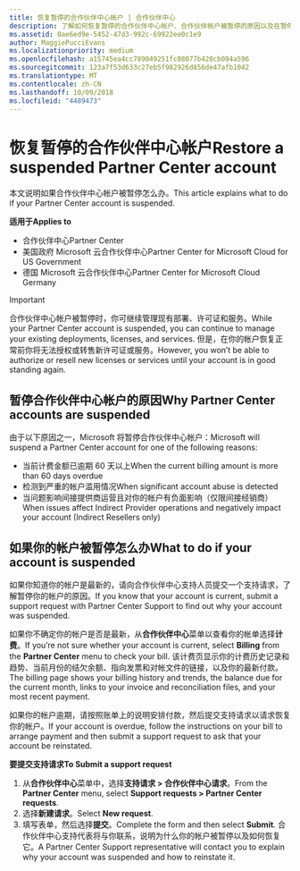 ```yaml
---
title: 恢复暂停的合作伙伴中心帐户 | 合作伙伴中心
description: 了解如何恢复暂停的合作伙伴中心帐户、合作伙伴帐户被暂停的原因以及在暂停时如何使用帐户。
ms.assetid: 0ae6ed9e-5452-47d3-992c-69922ee0c1e9
author: MaggiePucciEvans
ms.localizationpriority: medium
ms.openlocfilehash: a15745ea4cc789049251fc08077b420cb094a596
ms.sourcegitcommit: 123a7f53d633c27eb5f982926d856de47afb1042
ms.translationtype: MT
ms.contentlocale: zh-CN
ms.lasthandoff: 10/09/2018
ms.locfileid: "4489473"
---
```

# <a name="restore-a-suspended-partner-center-account"></a><span data-ttu-id="36387-103">恢复暂停的合作伙伴中心帐户</span><span class="sxs-lookup"><span data-stu-id="36387-103">Restore a suspended Partner Center account</span></span>

<span data-ttu-id="36387-104">本文说明如果合作伙伴中心帐户被暂停怎么办。</span><span class="sxs-lookup"><span data-stu-id="36387-104">This article explains what to do if your Partner Center account is suspended.</span></span>

**<span data-ttu-id="36387-105">适用于</span><span class="sxs-lookup"><span data-stu-id="36387-105">Applies to</span></span>**

-  <span data-ttu-id="36387-106">合作伙伴中心</span><span class="sxs-lookup"><span data-stu-id="36387-106">Partner Center</span></span>
-  <span data-ttu-id="36387-107">美国政府 Microsoft 云合作伙伴中心</span><span class="sxs-lookup"><span data-stu-id="36387-107">Partner Center for Microsoft Cloud for US Government</span></span>
-  <span data-ttu-id="36387-108">德国 Microsoft 云合作伙伴中心</span><span class="sxs-lookup"><span data-stu-id="36387-108">Partner Center for Microsoft Cloud Germany</span></span>

> [!IMPORTANT]  
> <span data-ttu-id="36387-109">合作伙伴中心帐户被暂停时，你可继续管理现有部署、许可证和服务。</span><span class="sxs-lookup"><span data-stu-id="36387-109">While your Partner Center account is suspended, you can continue to manage your existing deployments, licenses, and services.</span></span> <span data-ttu-id="36387-110">但是，在你的帐户恢复正常前你将无法授权或转售新许可证或服务。</span><span class="sxs-lookup"><span data-stu-id="36387-110">However, you won’t be able to authorize or resell new licenses or services until your account is in good standing again.</span></span>

## <a name="why-partner-center-accounts-are-suspended"></a><span data-ttu-id="36387-111">暂停合作伙伴中心帐户的原因</span><span class="sxs-lookup"><span data-stu-id="36387-111">Why Partner Center accounts are suspended</span></span>

<span data-ttu-id="36387-112">由于以下原因之一，Microsoft 将暂停合作伙伴中心帐户：</span><span class="sxs-lookup"><span data-stu-id="36387-112">Microsoft will suspend a Partner Center account for one of the following reasons:</span></span>

- <span data-ttu-id="36387-113">当前计费金额已逾期 60 天以上</span><span class="sxs-lookup"><span data-stu-id="36387-113">When the current billing amount is more than 60 days overdue</span></span> 
- <span data-ttu-id="36387-114">检测到严重的帐户滥用情况</span><span class="sxs-lookup"><span data-stu-id="36387-114">When significant account abuse is detected</span></span>
- <span data-ttu-id="36387-115">当问题影响间接提供商运营且对你的帐户有负面影响（仅限间接经销商）</span><span class="sxs-lookup"><span data-stu-id="36387-115">When issues affect Indirect Provider operations and negatively impact your account (Indirect Resellers only)</span></span>

## <a name="what-to-do-if-your-account-is-suspended"></a><span data-ttu-id="36387-116">如果你的帐户被暂停怎么办</span><span class="sxs-lookup"><span data-stu-id="36387-116">What to do if your account is suspended</span></span>

<span data-ttu-id="36387-117">如果你知道你的帐户是最新的，请向合作伙伴中心支持人员提交一个支持请求，了解暂停你的帐户的原因。</span><span class="sxs-lookup"><span data-stu-id="36387-117">If you know that your account is current, submit a support request with Partner Center Support to find out why your account was suspended.</span></span> 

<span data-ttu-id="36387-118">如果你不确定你的帐户是否是最新，从**合作伙伴中心**菜单以查看你的帐单选择**计费**。</span><span class="sxs-lookup"><span data-stu-id="36387-118">If you’re not sure whether your account is current, select **Billing** from the **Partner Center** menu to check your bill.</span></span> <span data-ttu-id="36387-119">该计费页显示你的计费历史记录和趋势、当前月份的结欠余额、指向发票和对帐文件的链接，以及你的最新付款。</span><span class="sxs-lookup"><span data-stu-id="36387-119">The billing page shows your billing history and trends, the balance due for the current month, links to your invoice and reconciliation files, and your most recent payment.</span></span>

<span data-ttu-id="36387-120">如果你的帐户逾期，请按照账单上的说明安排付款，然后提交支持请求以请求恢复你的帐户。</span><span class="sxs-lookup"><span data-stu-id="36387-120">If your account is overdue, follow the instructions on your bill to arrange payment and then submit a support request to ask that your account be reinstated.</span></span> 

**<span data-ttu-id="36387-121">要提交支持请求</span><span class="sxs-lookup"><span data-stu-id="36387-121">To Submit a support request</span></span>**

1.  <span data-ttu-id="36387-122">从**合作伙伴中心**菜单中，选择**支持请求 > 合作伙伴中心请求**。</span><span class="sxs-lookup"><span data-stu-id="36387-122">From the **Partner Center** menu, select **Support requests > Partner Center requests**.</span></span>
2.  <span data-ttu-id="36387-123">选择**新建请求**。</span><span class="sxs-lookup"><span data-stu-id="36387-123">Select **New request**.</span></span> 
3.  <span data-ttu-id="36387-124">填写表单，然后选择**提交**。</span><span class="sxs-lookup"><span data-stu-id="36387-124">Complete the form and then select **Submit**.</span></span> <span data-ttu-id="36387-125">合作伙伴中心支持代表将与你联系，说明为什么你的帐户被暂停以及如何恢复它。</span><span class="sxs-lookup"><span data-stu-id="36387-125">A Partner Center Support representative will contact you to explain why your account was suspended and how to reinstate it.</span></span>



